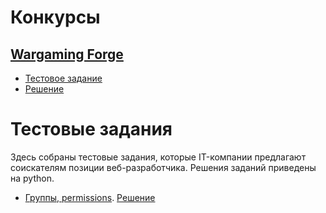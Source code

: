 # Конкурсы

## [Wargaming Forge](http://wgforge.wargaming.com/)

- [Тестовое задание](https://github.com/mxmaslin/Test-tasks/blob/master/Wargaming%20Forge%20Task/Task%20description.md "Тестовое задание конкурса Wargaming Forge")
- [Решение](https://github.com/mxmaslin/Test-tasks/blob/master/Wargaming%20Forge%20Task/Username_task_1_src.py "Решение тестового задания конкурса Wargaming Forge")


# Тестовые задания

Здесь собраны тестовые задания, которые IT-компании предлагают соискателям позиции веб-разработчика. Решения заданий приведены на python. 

- [Группы, permissions](test12.md). [Решение](https://github.com/mxmaslin/Test-tasks/tree/master/tests/loans)